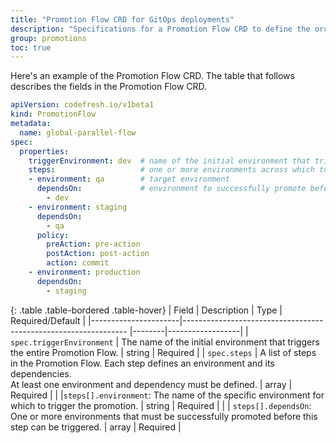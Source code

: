 ```yaml
---
title: "Promotion Flow CRD for GitOps deployments"
description: "Specifications for a Promotion Flow CRD to define the orchestration flow for product promotion"
group: promotions
toc: true
---
```


Here's an example of the Promotion Flow CRD. The table that follows describes the fields in the Promotion Flow CRD. 

```yaml
apiVersion: codefresh.io/v1beta1
kind: PromotionFlow
metadata:
  name: global-parallel-flow
spec:
  properties:
    triggerEnvironment: dev  # name of the initial environment that triggers promotion flow
    steps:                   # one or more environments across which to promote product
    - environment: qa        # target environment
      dependsOn:             # environment to successfully promote before triggering promotion for target
        - dev
    - environment: staging
      dependsOn:
        - qa
      policy:
        preAction: pre-action
        postAction: post-action
        action: commit
    - environment: production
      dependsOn:
        - staging
```



{: .table .table-bordered .table-hover}
| Field                | Description                                                     | Type   | Required/Default |
|----------------------|---------------------------------------------------------------- |--------|------------------|
| `spec.triggerEnvironment` | The name of the initial environment that triggers the entire Promotion Flow.  | string | Required   |
| `spec.steps`              | A list of steps in the Promotion Flow. Each step defines an environment and its dependencies. <br>At least one environment and dependency must be defined. | array  | Required   |
|          |`steps[].environment`: The name of the specific environment for which to trigger the promotion.   | string | Required         |
|          | `steps[].dependsOn`: One or more environments that must be successfully promoted before this step can be triggered.   | array  | Required |
